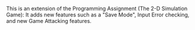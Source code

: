 This is an extension of the Programming Assignment (The 2-D Simulation Game): It adds new features such as a "Save Mode", Input Error checking, and new Game Attacking features.
